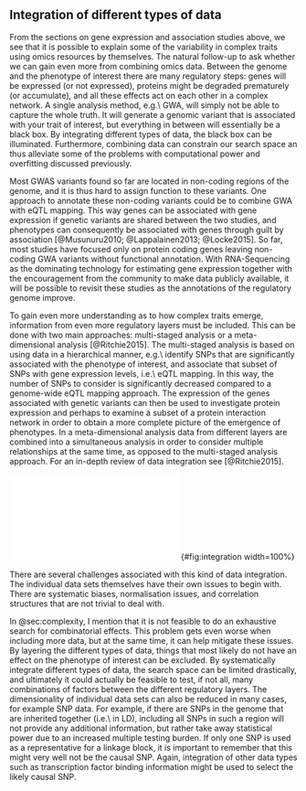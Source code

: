 ## Integration of different types of data

From the sections on gene expression and association studies above, we see that it is possible to explain some of the variability in complex traits using omics resources by themselves.
The natural follow-up to ask whether we can gain even more from combining omics data.
Between the genome and the phenotype of interest there are many regulatory steps: genes will be expressed (or not expressed), proteins might be degraded prematurely (or accumulate), and all these effects act on each other in a complex network.
A single analysis method, e.g.\ GWA, will simply not be able to capture the whole truth.
It will generate a genomic variant that is associated with your trait of interest, but everything in between will essentially be a black box.
By integrating different types of data, the black box can be illuminated.
Furthermore, combining data can constrain our search space an thus alleviate some of the problems with computational power and overfitting discussed previously.

Most GWAS variants found so far are located in non-coding regions of the genome, and it is thus hard to assign function to these variants.
One approach to annotate these non-coding variants could be to combine GWA with eQTL mapping.
This way genes can be associated with gene expression if genetic variants are shared between the two studies, and phenotypes can consequently be associated with genes through guilt by association [@Musunuru2010; @Lappalainen2013; @Locke2015].
So far, most studies have focused only on protein coding genes leaving non-coding GWA variants without functional annotation.
With RNA-Sequencing as the dominating technology for estimating gene expression together with the encouragement from the community to make data publicly available, it will be possible to revisit these studies as the annotations of the regulatory genome improve.

To gain even more understanding as to how complex traits emerge, information from even more regulatory layers must be included.
This can be done with two main approaches: multi-staged analysis or a meta-dimensional analysis [@Ritchie2015].
The multi-staged analysis is based on using data in a hierarchical manner, e.g.\ identify SNPs that are significantly associated with the phenotype of interest, and associate that subset of SNPs with gene expression levels, i.e.\ eQTL mapping.
In this way, the number of SNPs to consider is significantly decreased compared to a genome-wide eQTL mapping approach.
The expression of the genes associated with genetic variants can then be used to investigate protein expression and perhaps to examine a subset of a protein interaction network in order to obtain a more complete picture of the emergence of phenotypes.
In a meta-dimensional analysis data from different layers are combined into a simultaneous analysis in order to consider multiple relationships at the same time, as opposed to the multi-staged analysis approach.
For an in-depth review of data integration see [@Ritchie2015].

![The different types of regulatory layers and how they can interact in order to give rise to complex traits.
Genetic information is transferred to downstream layers through transcription into RNA.
This in turn is translated into protein.
Proteins then act together in order to produce and modify metabolites.
All this, together with environmental factors, give rise to phenotypes; some more complex than others.](figures/data_integration.pdf){#fig:integration width=100%}

There are several challenges associated with this kind of data integration.
The individual data sets themselves have their own issues to begin with.
There are systematic biases, normalisation issues, and correlation structures that are not trivial to deal with.

In @sec:complexity, I mention that it is not feasible to do an exhaustive search for combinatorial effects.
This problem gets even worse when including more data, but at the same time, it can help mitigate these issues.
By layering the different types of data, things that most likely do not have an effect on the phenotype of interest can be excluded.
By systematically integrate different types of data, the search space can be limited drastically, and ultimately it could actually be feasible to test, if not all, many combinations of factors between the different regulatory layers.
The dimensionality of individual data sets can also be reduced in many cases, for example SNP data.
For example, if there are SNPs in the genome that are inherited together (i.e.\ in LD), including all SNPs in such a region will not provide any additional information, but rather take away statistical power due to an increased multiple testing burden.
If only one SNP is used as a representative for a linkage block, it is important to remember that this might very well not be the causal SNP. Again, integration of other data types such as transcription factor binding information might be used to select the likely causal SNP.
